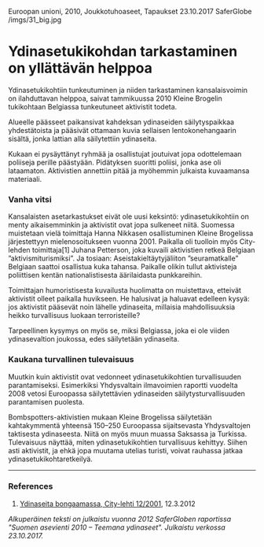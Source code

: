 Euroopan unioni, 2010, Joukkotuhoaseet, Tapaukset
23.10.2017
SaferGlobe
/imgs/31_big.jpg


# Ydinasetukikohdan tarkastaminen on yllättävän helppoa

Ydinasetukikohtiin tunkeutuminen ja niiden tarkastaminen kansalaisvoimin on ilahduttavan helppoa, saivat tammikuussa 2010 Kleine Brogelin tukikohtaan Belgiassa tunkeutuneet aktivistit todeta.

Alueelle päässeet paikansivat kahdeksan ydinaseiden säilytyspaikkaa yhdestätoista ja pääsivät ottamaan kuvia sellaisen lentokonehangaarin sisältä, jonka lattian alla säilytettiin ydinaseita. 

Kukaan ei pysäyttänyt ryhmää ja osallistujat joutuivat jopa odottelemaan poliiseja perille päästyään. Pidätyksen suoritti poliisi, jonka ase oli lataamaton. Aktivistien annettiin pitää ja myöhemmin julkaista kuvaamansa materiaali.

### Vanha vitsi

Kansalaisten asetarkastukset eivät ole uusi keksintö: ydinasetukikohtiin on menty aikaisemminkin ja aktivistit ovat jopa sulkeneet niitä. Suomessa muistetaan vielä toimittaja Hanna Nikkasen osallistuminen Kleine Brogelissa järjestettyyn mielenosoitukseen vuonna 2001. Paikalla oli tuolloin myös City-lehden toimittaja[1] Juhana Petterson, joka kuvaili aktivistien retkeä Belgiaan ”aktivismiturismiksi”. Ja tosiaan: Aseistakieltäytyjäliiton ”seuramatkalle” Belgiaan saattoi osallistua kuka tahansa. Paikalle olikin tullut aktivisteja poliittisen kentän nationalistisesta äärilaidasta punkkareihin.

Toimittajan humoristisesta kuvailusta huolimatta on muistettava, etteivät aktivistit olleet paikalla huvikseen. He halusivat ja haluavat edelleen kysyä: jos aktivistit pääsevät noin lähelle ydinaseita, millaisia mahdollisuuksia heikko turvallisuus luokaan terroristeille?

Tarpeellinen kysymys on myös se, miksi Belgiassa, joka ei ole viiden ydinasevaltion joukossa, edes säilytetään ydinaseita.

### Kaukana turvallinen tulevaisuus

Muutkin kuin aktivistit ovat vedonneet ydinasetukikohtien turvallisuuden parantamiseksi. Esimerkiksi Yhdysvaltain ilmavoimien raportti vuodelta 2008 vetosi Euroopassa säilytettävien ydinaseiden säilytysturvallisuuden parantamisen puolesta.

Bombspotters-aktivistien mukaan Kleine Brogelissa säilytetään kahtakymmentä yhteensä 150–250 Euroopassa sijaitsevasta Yhdysvaltojen taktisesta ydinaseesta. Niitä on myös muun muassa Saksassa ja Turkissa. Tulevaisuus näyttää, miten ydinasetukikohtien turvallisuus kehittyy. Siihen asti aktivistit, ja ehkä jopa muutama utelias turisti, voivat rauhassa jatkaa ydinasetukikohtaretkeilyä.

***

### References 

1. [Ydinaseita bongaamassa, City-lehti 12/2001](http://www.city.fi/artikkeli/Ydinaseita+bongaamassa/251/), 12.3.2012

*Alkuperäinen teksti on julkaistu vuonna 2012 SaferGloben raportissa "Suomen asevienti 2010 – Teemana ydinaseet".
Julkaistu verkossa 23.10.2017.*